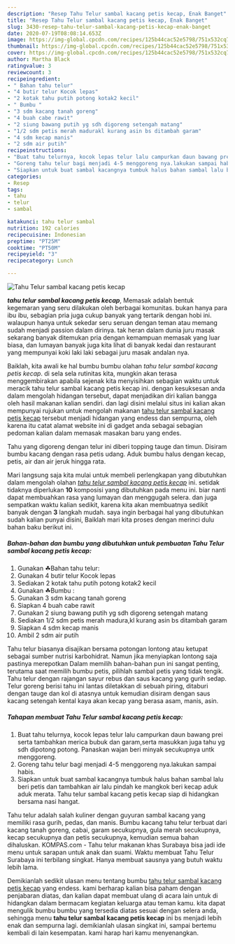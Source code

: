 ```yaml
---
description: "Resep Tahu Telur sambal kacang petis kecap, Enak Banget"
title: "Resep Tahu Telur sambal kacang petis kecap, Enak Banget"
slug: 3430-resep-tahu-telur-sambal-kacang-petis-kecap-enak-banget
date: 2020-07-19T08:08:14.653Z
image: https://img-global.cpcdn.com/recipes/125b44cac52e5798/751x532cq70/tahu-telur-sambal-kacang-petis-kecap-foto-resep-utama.jpg
thumbnail: https://img-global.cpcdn.com/recipes/125b44cac52e5798/751x532cq70/tahu-telur-sambal-kacang-petis-kecap-foto-resep-utama.jpg
cover: https://img-global.cpcdn.com/recipes/125b44cac52e5798/751x532cq70/tahu-telur-sambal-kacang-petis-kecap-foto-resep-utama.jpg
author: Martha Black
ratingvalue: 3
reviewcount: 3
recipeingredient:
- " Bahan tahu telur"
- "4 butir telur Kocok lepas"
- "2 kotak tahu putih potong kotak2 kecil"
- " Bumbu "
- "3 sdm kacang tanah goreng"
- "4 buah cabe rawit"
- "2 siung bawang putih yg sdh digoreng setengah matang"
- "1/2 sdm petis merah madurakl kurang asin bs ditambah garam"
- "4 sdm kecap manis"
- "2 sdm air putih"
recipeinstructions:
- "Buat tahu telurnya, kocok lepas telur lalu campurkan daun bawang prei serta tambahkan merica bubuk dan garam,serta masukkan juga tahu yg sdh dipotong potong. Panaskan wajan beri minyak secukupnya untk menggoreng."
- "Goreng tahu telur bagi menjadi 4-5 menggoreng nya.lakukan sampai habis."
- "Siapkan untuk buat sambal kacangnya tumbuk halus bahan sambal lalu beri petis dan tambahkan air lalu pindah ke mangkok beri kecap aduk aduk merata. Tahu telur sambal kacang petis kecap siap di hidangkan bersama nasi hangat."
categories:
- Resep
tags:
- tahu
- telur
- sambal

katakunci: tahu telur sambal 
nutrition: 192 calories
recipecuisine: Indonesian
preptime: "PT25M"
cooktime: "PT50M"
recipeyield: "3"
recipecategory: Lunch

---
```



![Tahu Telur sambal kacang petis kecap](https://img-global.cpcdn.com/recipes/125b44cac52e5798/751x532cq70/tahu-telur-sambal-kacang-petis-kecap-foto-resep-utama.jpg)

<b><i>tahu telur sambal kacang petis kecap</i></b>, Memasak adalah bentuk kegemaran yang seru dilakukan oleh berbagai komunitas. bukan hanya para ibu ibu, sebagian pria juga cukup banyak yang tertarik dengan hobi ini. walaupun hanya untuk sekedar seru seruan dengan teman atau memang sudah menjadi passion dalam dirinya. tak heran dalam dunia juru masak sekarang banyak ditemukan pria dengan kemampuan memasak yang luar biasa, dan lumayan banyak juga kita lihat di banyak kedai dan restaurant yang mempunyai koki laki laki sebagai juru masak andalan nya.

Baiklah, kita awali ke hal bumbu bumbu olahan <i>tahu telur sambal kacang petis kecap</i>. di sela sela rutinitas kita, mungkin akan terasa menggembirakan apabila sejenak kita menyisihkan sebagian waktu untuk meracik tahu telur sambal kacang petis kecap ini. dengan kesuksesan anda dalam mengolah hidangan tersebut, dapat menjadikan diri kalian bangga oleh hasil makanan kalian sendiri. dan lagi disini melalui situs ini kalian akan mempunyai rujukan untuk mengolah makanan <u>tahu telur sambal kacang petis kecap</u> tersebut menjadi hidangan yang endess dan sempurna, oleh karena itu catat alamat website ini di gadget anda sebagai sebagian pedoman kalian dalam memasak masakan baru yang endes.

Tahu yang digoreng dengan telur ini diberi topping tauge dan timun. Disiram bumbu kacang dengan rasa petis udang. Aduk bumbu halus dengan kecap, petis, air dan air jeruk hingga rata.


Mari langsung saja kita mulai untuk membeli perlengkapan yang dibutuhkan dalam mengolah olahan <u><i>tahu telur sambal kacang petis kecap</i></u> ini. setidak tidaknya diperlukan <b>10</b> komposisi yang dibutuhkan pada menu ini. biar nanti dapat membuahkan rasa yang lumayan dan menggugah selera. dan juga sempatkan waktu kalian sedikit, karena kita akan membuatnya sedikit banyak dengan <b>3</b> langkah mudah. saya ingin berbagai hal yang dibutuhkan sudah kalian punyai disini, Baiklah mari kita proses dengan merinci dulu bahan baku berikut ini.

<!--inarticleads1-->

##### Bahan-bahan dan bumbu yang dibutuhkan untuk pembuatan Tahu Telur sambal kacang petis kecap:

1. Gunakan  ☘Bahan tahu telur:
1. Gunakan 4 butir telur Kocok lepas
1. Sediakan 2 kotak tahu putih potong kotak2 kecil
1. Gunakan  ☘Bumbu :
1. Gunakan 3 sdm kacang tanah goreng
1. Siapkan 4 buah cabe rawit
1. Gunakan 2 siung bawang putih yg sdh digoreng setengah matang
1. Sediakan 1/2 sdm petis merah madura,kl kurang asin bs ditambah garam
1. Siapkan 4 sdm kecap manis
1. Ambil 2 sdm air putih


Tahu telur biasanya disajikan bersama potongan lontong atau ketupat sebagai sumber nutrisi karbohidrat. Namun jika menyiapkan lontong saja pastinya merepotkan Dalam memilih bahan-bahan pun ini sangat penting, terutama saat memilih bumbu petis, pilihlah sambal petis yang tidak tengik. Tahu telur dengan rajangan sayur rebus dan saus kacang yang gurih sedap. Telur goreng berisi tahu ini lantas diletakkan di sebuah piring, ditaburi dengan tauge dan kol di atasnya untuk kemudian disiram dengan saus kacang setengah kental kaya akan kecap yang berasa asam, manis, asin. 

<!--inarticleads2-->

##### Tahapan membuat Tahu Telur sambal kacang petis kecap:

1. Buat tahu telurnya, kocok lepas telur lalu campurkan daun bawang prei serta tambahkan merica bubuk dan garam,serta masukkan juga tahu yg sdh dipotong potong. Panaskan wajan beri minyak secukupnya untk menggoreng.
1. Goreng tahu telur bagi menjadi 4-5 menggoreng nya.lakukan sampai habis.
1. Siapkan untuk buat sambal kacangnya tumbuk halus bahan sambal lalu beri petis dan tambahkan air lalu pindah ke mangkok beri kecap aduk aduk merata. Tahu telur sambal kacang petis kecap siap di hidangkan bersama nasi hangat.


Tahu telur adalah salah kuliner dengan guyuran sambal kacang yang memiliki rasa gurih, pedas, dan manis. Bumbu kacang tahu telur terbuat dari kacang tanah goreng, cabai, garam secukupnya, gula merah secukupnya, kecap secukupnya dan petis secukupnya, kemudian semua bahan dihaluskan. KOMPAS.com - Tahu telur makanan khas Surabaya bisa jadi ide menu untuk sarapan untuk anak dan suami. Waktu membuat Tahu Telur Surabaya ini terbilang singkat. Hanya membuat sausnya yang butuh waktu lebih lama. 

Demikianlah sedikit ulasan menu tentang bumbu <u>tahu telur sambal kacang petis kecap</u> yang endess. kami berharap kalian bisa paham dengan penjabaran diatas, dan kalian dapat membuat ulang di acara lain untuk di hidangkan dalam bermacam kegiatan keluarga atau teman kamu. kita dapat mengulik bumbu bumbu yang tersedia diatas sesuai dengan selera anda, sehingga menu <b>tahu telur sambal kacang petis kecap</b> ini bs menjadi lebih enak dan sempurna lagi. demikianlah ulasan singkat ini, sampai bertemu kembali di lain kesempatan. kami harap hari kamu menyenangkan.
